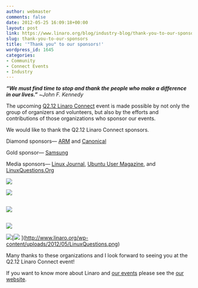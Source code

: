 ```yaml
---
author: webmaster
comments: false
date: 2012-05-25 16:09:18+00:00
layout: post
link: https://www.linaro.org/blog/industry-blog/thank-you-to-our-sponsors/
slug: thank-you-to-our-sponsors
title: '"Thank you" to our sponsors!'
wordpress_id: 1645
categories:
- Community
- Connect Events
- Industry
---
```


**_“We must find time to stop and thank the people who make a difference in our lives.”_** ~_John F. Kennedy_

The upcoming [Q2.12 Linaro Connect](http://connect.linaro.org/events/event/linaro-connect-q2-12/) event is made possible by not only the group of organizers and volunteers, but also by the efforts and contributions of those organizations who sponsor our events.

We would like to thank the Q2.12 Linaro Connect sponsors.

Diamond sponsors— [ARM](http://www.arm.com/) and [Canonical](http://www.canonical.com/)

[](http://www.canonical.com/)Gold sponsor— [Samsung](http://www.samsung.com/us/#latest-home)

Media sponsors— [Linux Journal](http://www.linuxjournal.com/), [Ubuntu User Magazine](http://www.ubuntu-user.com/), and [LinuxQuestions.Org](http://www.linuxquestions.org/)

[![](http://www.linaro.org/wp-content/uploads/2012/05/ARM_Corp_CMYK-300x90.jpg)](http://www.arm.com/)

[![](http://www.linaro.org/wp-content/uploads/2012/05/logo-canonical_no™-aubergine-hex-300x39.jpg)](http://www.canonical.com/)


## 




## 




## 


[![](http://www.linaro.org/wp-content/uploads/2012/05/samsung-logo-300x117.jpg)](http://www.samsung.com/us/#latest-home)


## 




## 




## 


[![](http://www.linaro.org/wp-content/uploads/2012/05/logo-lj.jpg)](http://www.linuxjournal.com/)

[![](http://www.linaro.org/wp-content/uploads/2012/05/Ubuntu-User.png)](http://www.ubuntu-user.com/)[[![](http://www.linaro.org/wp-content/uploads/2012/05/LinuxQuestions.png)](http://www.linuxquestions.org/)
](http://www.linaro.org/wp-content/uploads/2012/05/LinuxQuestions.png)

Many thanks to these organizations and I look forward to seeing you at the Q2.12 Linaro Connect event!

If you want to know more about Linaro and [our events](http://connect.linaro.org/events/event/linaro-connect-q2-12/) please see the [our website](http://www.linaro.org/).

